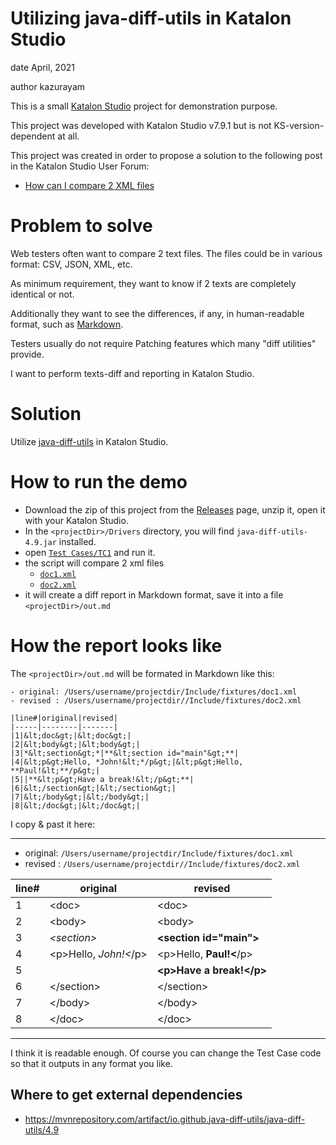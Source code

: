 Utilizing java-diff-utils in Katalon Studio
===========================================

date April, 2021

author kazurayam

This is a small [Katalon Studio](https://www.katalon.com/) project for demonstration purpose.

This project was developed with Katalon Studio v7.9.1 but is not KS-version-dependent at all.

This project was created in order to propose a solution to the following post 
in the Katalon Studio User Forum:

- [How can I compare 2 XML files](https://forum.katalon.com/t/how-can-i-compare-2-xml-files/44854)

# Problem to solve

Web testers often want to compare 2 text files. The files could be in various format: CSV, JSON, XML, etc.

As minimum requirement, they want to know if 2 texts are completely identical or not.

Additionally they want to see the differences, if any, in human-readable format, such as 
[Markdown](https://guides.github.com/features/mastering-markdown/).

Testers usually do not require Patching features which many "diff utilities" provide.

I want to perform texts-diff and reporting in Katalon Studio.

# Solution

Utilize [java-diff-utils](https://github.com/java-diff-utils/java-diff-utils/wiki) in Katalon Studio.

# How to run the demo

- Download the zip of this project from the [Releases](https://github.com/kazurayam/katalon-studio-texts-diff/releases) page, 
unzip it, open it with your Katalon Studio.
- In the `<projectDir>/Drivers` directory, you will find `java-diff-utils-4.9.jar` installed.
- open [`Test Cases/TC1`](./Scripts/TC1/Script1619137698459.groovy) and run it.
- the script will compare 2 xml files
  - [`doc1.xml`](./Include/fixtures/doc1.xml)
  - [`doc2.xml`](./Include/fixtures/doc2.xml)
- it will create a diff report in Markdown format, save it into a file `<projectDir>/out.md`

# How the report looks like

The `<projectDir>/out.md` will be formated in Markdown like this:

```
- original: /Users/username/projectdir/Include/fixtures/doc1.xml
- revised : /Users/username/projectdir//Include/fixtures/doc2.xml

|line#|original|revised|
|-----|--------|-------|
|1|&lt;doc&gt;|&lt;doc&gt;|
|2|&lt;body&gt;|&lt;body&gt;|
|3|*&lt;section&gt;*|**&lt;section id="main"&gt;**|
|4|&lt;p&gt;Hello, *John!&lt;*/p&gt;|&lt;p&gt;Hello, **Paul!&lt;**/p&gt;|
|5||**&lt;p&gt;Have a break!&lt;/p&gt;**|
|6|&lt;/section&gt;|&lt;/section&gt;|
|7|&lt;/body&gt;|&lt;/body&gt;|
|8|&lt;/doc&gt;|&lt;/doc&gt;|
```

I copy & past it here:

----
- original: `/Users/username/projectdir/Include/fixtures/doc1.xml`
- revised : `/Users/username/projectdir//Include/fixtures/doc2.xml`

|line#|original|revised|
|-----|--------|-------|
|1|&lt;doc&gt;|&lt;doc&gt;|
|2|&lt;body&gt;|&lt;body&gt;|
|3|*&lt;section&gt;*|**&lt;section id="main"&gt;**|
|4|&lt;p&gt;Hello, *John!&lt;*/p&gt;|&lt;p&gt;Hello, **Paul!&lt;**/p&gt;|
|5||**&lt;p&gt;Have a break!&lt;/p&gt;**|
|6|&lt;/section&gt;|&lt;/section&gt;|
|7|&lt;/body&gt;|&lt;/body&gt;|
|8|&lt;/doc&gt;|&lt;/doc&gt;|
----

I think it is readable enough. Of course you can change the Test Case code so that it outputs in any format you like.



## Where to get external dependencies

- https://mvnrepository.com/artifact/io.github.java-diff-utils/java-diff-utils/4.9
